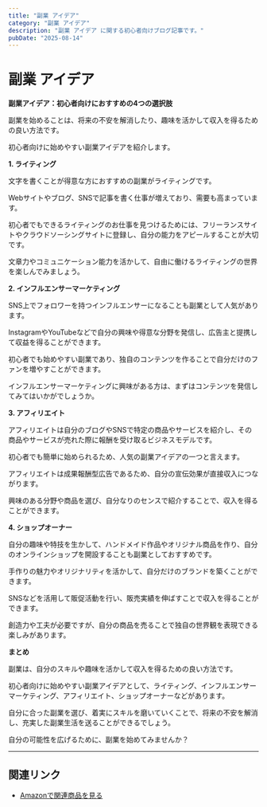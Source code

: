 ```yaml
---
title: "副業 アイデア"
category: "副業 アイデア"
description: "副業 アイデア に関する初心者向けブログ記事です。"
pubDate: "2025-08-14"
---
```


# 副業 アイデア

**副業アイデア：初心者向けにおすすめの4つの選択肢**

副業を始めることは、将来の不安を解消したり、趣味を活かして収入を得るための良い方法です。

初心者向けに始めやすい副業アイデアを紹介します。



**1. ライティング**

文字を書くことが得意な方におすすめの副業がライティングです。

Webサイトやブログ、SNSで記事を書く仕事が増えており、需要も高まっています。

初心者でもできるライティングのお仕事を見つけるためには、フリーランスサイトやクラウドソーシングサイトに登録し、自分の能力をアピールすることが大切です。

文章力やコミュニケーション能力を活かして、自由に働けるライティングの世界を楽しんでみましょう。



**2. インフルエンサーマーケティング**

SNS上でフォロワーを持つインフルエンサーになることも副業として人気があります。

InstagramやYouTubeなどで自分の興味や得意な分野を発信し、広告主と提携して収益を得ることができます。

初心者でも始めやすい副業であり、独自のコンテンツを作ることで自分だけのファンを増やすことができます。

インフルエンサーマーケティングに興味がある方は、まずはコンテンツを発信してみてはいかがでしょうか。



**3. アフィリエイト**

アフィリエイトは自分のブログやSNSで特定の商品やサービスを紹介し、その商品やサービスが売れた際に報酬を受け取るビジネスモデルです。

初心者でも簡単に始められるため、人気の副業アイデアの一つと言えます。

アフィリエイトは成果報酬型広告であるため、自分の宣伝効果が直接収入につながります。

興味のある分野や商品を選び、自分なりのセンスで紹介することで、収入を得ることができます。



**4. ショップオーナー**

自分の趣味や特技を生かして、ハンドメイド作品やオリジナル商品を作り、自分のオンラインショップを開設することも副業としておすすめです。

手作りの魅力やオリジナリティを活かして、自分だけのブランドを築くことができます。

SNSなどを活用して販促活動を行い、販売実績を伸ばすことで収入を得ることができます。

創造力や工夫が必要ですが、自分の商品を売ることで独自の世界観を表現できる楽しみがあります。



**まとめ**

副業は、自分のスキルや趣味を活かして収入を得るための良い方法です。

初心者向けに始めやすい副業アイデアとして、ライティング、インフルエンサーマーケティング、アフィリエイト、ショップオーナーなどがあります。

自分に合った副業を選び、着実にスキルを磨いていくことで、将来の不安を解消し、充実した副業生活を送ることができるでしょう。

自分の可能性を広げるために、副業を始めてみませんか？

---

## 関連リンク

- [Amazonで関連商品を見る](https://www.amazon.co.jp/s?k=%E5%89%AF%E6%A5%AD+%E3%82%A2%E3%82%A4%E3%83%87%E3%82%A2&tag=autowritehubai-22)
